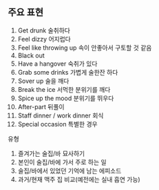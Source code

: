 ## 주요 표현
1) Get drunk 술취하다
2) Feel dizzy 어지럽다
3) Feel like throwing up 속이 안좋아서 구토할 것 같음
4) Black out
5) Have a hangover 숙취가 있다
6) Grab some drinks 가볍게 술한잔 하다
7) Sover up 술을 깨다
8) Break the ice 서먹한 분위기를 깨다
9) Spice up the mood 분위기를 뛰우다
10) After-part 뒤풀이
11) Staff dinner / work dinner 회식
12) Special occasion 특별한 경우

유형
1. 즐겨가는 술집/바 묘사하기
2. 본인이 술집/바에 가서 주로 하는 일
3. 술집/바에서 있었던 기억에 남는 에피소드
4. 과거/현재 맥주 집 비교(예전에는 실내 흡연 가능)


